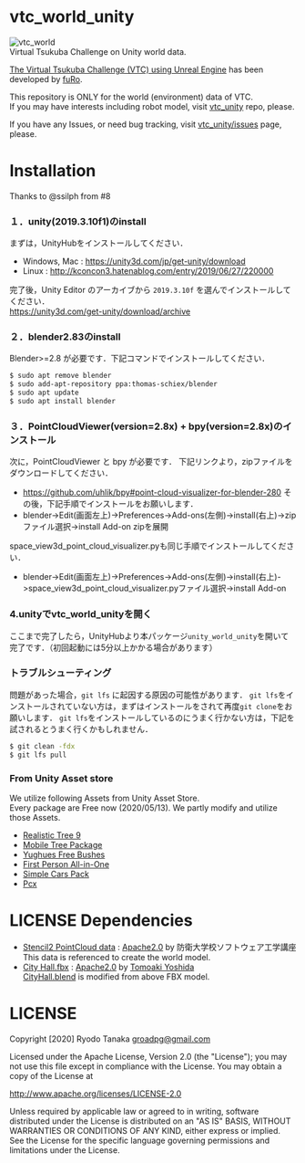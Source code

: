 # vtc_world_unity
![vtc_world](.image/vtc_world.png)  
Virtual Tsukuba Challenge on Unity world data.  

[The Virtual Tsukuba Challenge (VTC) using Unreal Engine](https://github.com/furo-org/VTC) has been developed by [fuRo](https://www.furo.org/).

This repository is ONLY for the world (environment) data of VTC.  
If you may have interests including robot model, visit [vtc_unity](https://github.com/Field-Robotics-Japan/vtc_unity) repo, please.

If you have any Issues, or need bug tracking, visit [vtc_unity/issues](https://github.com/Field-Robotics-Japan/vtc_unity/issues) page, please.

# Installation
Thanks to @ssilph from #8
### １．unity(2019.3.10f1)のinstall
まずは，UnityHubをインストールしてください．
- Windows, Mac : https://unity3d.com/jp/get-unity/download
- Linux : http://kconcon3.hatenablog.com/entry/2019/06/27/220000

完了後，Unity Editor のアーカイブから `2019.3.10f` を選んでインストールしてください．  
https://unity3d.com/get-unity/download/archive

### ２．blender2.83のinstall
Blender>=2.8 が必要です．下記コマンドでインストールしてください．
```bash
$ sudo apt remove blender
$ sudo add-apt-repository ppa:thomas-schiex/blender
$ sudo apt update
$ sudo apt install blender
```
### ３．PointCloudViewer(version=2.8x) + bpy(version=2.8x)のインストール
次に，PointCloudViewer と bpy が必要です．
下記リンクより，zipファイルをダウンロードしてください．
- https://github.com/uhlik/bpy#point-cloud-visualizer-for-blender-280
その後，下記手順でインストールをお願いします．
- blender->Edit(画面左上)->Preferences->Add-ons(左側)->install(右上)->zipファイル選択->install Add-on
zipを展開

space_view3d_point_cloud_visualizer.pyも同じ手順でインストールしてください．
- blender->Edit(画面左上)->Preferences->Add-ons(左側)->install(右上)->space_view3d_point_cloud_visualizer.pyファイル選択->install Add-on

### 4.unityでvtc_world_unityを開く
ここまで完了したら，UnityHubより本パッケージ`unity_world_unity`を開いて完了です．（初回起動には5分以上かかる場合があります）

### トラブルシューティング
問題があった場合，`git lfs` に起因する原因の可能性があります．
`git lfs`をインストールされていない方は，まずはインストールをされて再度`git clone`をお願いします．
`git lfs`をインストールしているのにうまく行かない方は，下記を試されるとうまく行くかもしれません．
```bash
$ git clean -fdx
$ git lfs pull
```

### From Unity Asset store
We utilize following Assets from Unity Asset Store.  
Every package are Free now (2020/05/13).
We partly modify and utilize those Assets.
- [Realistic Tree 9](https://assetstore.unity.com/packages/3d/vegetation/trees/realistic-tree-9-rainbow-tree-54622)
- [Mobile Tree Package](https://assetstore.unity.com/packages/3d/vegetation/trees/mobile-tree-package-18866)
- [Yughues Free Bushes](https://assetstore.unity.com/packages/3d/vegetation/plants/yughues-free-bushes-13168)
- [First Person All-in-One](https://assetstore.unity.com/packages/tools/input-management/first-person-all-in-one-135316)
- [Simple Cars Pack](https://assetstore.unity.com/packages/3d/vehicles/land/simple-cars-pack-97669)
- [Pcx](https://github.com/keijiro/Pcx)

# LICENSE Dependencies
- [Stencil2 PointCloud data](./Assets/vtc_world_unity/Blender/Environment/Resources/reduced_tc.ply) : [Apache2.0](http://www.apache.org/licenses/LICENSE-2.0
) by 防衛大学校ソフトウェア工学講座  
  This data is referenced to create the world model.
- [City Hall.fbx](https://github.com/furo-org/VTC/blob/TC2019/Assets/City%20Hall.fbx) : [Apache2.0](http://www.apache.org/licenses/LICENSE-2.0
) by [Tomoaki Yoshida](https://github.com/furo-org/VTC)  
  [CityHall.blend](./Assets/vtc_world_unity/Blender/Environment/CityHall/CityHall.blend) is modified from above FBX model.

# LICENSE
Copyright [2020] Ryodo Tanaka groadpg@gmail.com

Licensed under the Apache License, Version 2.0 (the "License"); you may not use this file except in compliance with the License. You may obtain a copy of the License at

http://www.apache.org/licenses/LICENSE-2.0

Unless required by applicable law or agreed to in writing, software distributed under the License is distributed on an "AS IS" BASIS, WITHOUT WARRANTIES OR CONDITIONS OF ANY KIND, either express or implied. See the License for the specific language governing permissions and limitations under the License.
